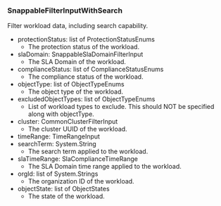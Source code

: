 ### SnappableFilterInputWithSearch
Filter workload data, including search capability.

- protectionStatus: list of ProtectionStatusEnums
  - The protection status of the workload.
- slaDomain: SnappableSlaDomainFilterInput
  - The SLA Domain of the workload.
- complianceStatus: list of ComplianceStatusEnums
  - The compliance status of the workload.
- objectType: list of ObjectTypeEnums
  - The object type of the workload.
- excludedObjectTypes: list of ObjectTypeEnums
  - List of workload types to exclude. This should NOT be specified along with objectType.
- cluster: CommonClusterFilterInput
  - The cluster UUID of the workload.
- timeRange: TimeRangeInput
- searchTerm: System.String
  - The search term applied to the workload.
- slaTimeRange: SlaComplianceTimeRange
  - The SLA Domain time range applied to the workload.
- orgId: list of System.Strings
  - The organization ID of the workload.
- objectState: list of ObjectStates
  - The state of the workload.

